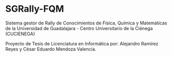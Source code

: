 # SGRally-FQM
Sistema gestor de Rally de Conocimientos de Física, Química y Matemáticas de la Universidad de Guadalajara - Centro Universitario de la Ciénega (CUCIENEGA)

Proyecto de Tesis de Licenciatura en Informática por: 
Alejandro Ramírez Reyes y César Eduardo Mendoza Valencia.
